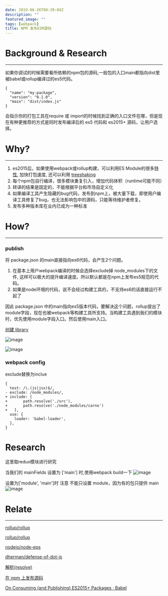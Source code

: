 ```yaml
---
date: 2019-06-26T08:39:04Z
description: ""
featured_image: ""
tags: [webpack]
title: NPM 发布ESM源码
---
```

# Background & Research

---

如果你调试的时候需要看所依赖的npm包的源码,一般包的入口main都指向dist里被babel或rollup编译过的es5代码。

    {
      "name": "my-package",
      "version": "0.1.0",
      "main": "dist/index.js"
    }

会指示你的打包工具在require 或 import的时候找到正确的入口文件在哪，但是现在有种更推荐的方式是同时发布编译后的 es5 代码和 es2015+ 源码，让用户选择。

# Why?

---

1. es2015后，如果使用webpack或rollup构建，可以利用ES Module的很多[特性](https://github.com/rollup/rollup/wiki/ES6-modules), 加快打包速度, 还可以利用 [treeshaking](https://webpack.docschina.org/guides/tree-shaking/)
2. 每个npm包自行编译，很多模块重复引入，增加代码体积（runtime可能不同）
3. 转译的结果是固定的，不能根据平台和市场自定义化
4. 如果编译工具产生隐藏的bug代码，发布到npm上，被大量下载，即使用户编译工具修复了bug，也无法影响包中的源码，只能等待维护者修复。
5. 发布多种版本库在业内已成为一种标准

# How?

---

### publish

将 package.json 的main直接指向es6代码，会产生2个问题。

1. 在基本上用户webpack编译的时候会选择exclude掉 node_modules下的文件, 这样可以极大的提升编译速度。所以默认都是在npm上发布es5规范的代码。
2. 如果是node环境的代码，说不会经过构建工具的，不支持es6的话直接运行不起了

因此 package.json 中的main指向es5版本代码，要解决这个问题，rollup提出了module字段，现在也被webpack等构建工具所支持。当构建工具遇到我们的模块时，优先使用module字段入口。然后使用main入口。

[创建 library](https://webpack.docschina.org/guides/author-libraries/)

![image](https://user-images.githubusercontent.com/4202848/60164680-98bebd00-9830-11e9-83c0-01cde1caf624.png)


![image](https://user-images.githubusercontent.com/4202848/60164711-a5431580-9830-11e9-980b-cc884a0806d8.png)


### webpack config

exclude替换为inclue

    {
      test: /\.(js|jsx)$/,
    - exclude: /node_modules/,
    + include: [
    +		path.resolve('./src'),
    +		path.resolve('./node_modules/carno')
    +	], 
      use: {
        loader: 'babel-loader',
      },
    }

# Research

这里取redux模块进行研究

当我们的 mainFields 设置为 ['main'] 时,使用webpack build一下
![image](https://user-images.githubusercontent.com/4202848/60164746-b3913180-9830-11e9-817c-d49fb9b7e3f4.png)

设置为['module', 'main']时 注意 不能只设置 module，因为有的包只提供 main
![image](https://user-images.githubusercontent.com/4202848/60164778-bf7cf380-9830-11e9-85b9-990c56193a79.png)

# Relate

---

[rollup/rollup](https://github.com/rollup/rollup/wiki/pkg.module)

[rollup/rollup](https://github.com/rollup/rollup/wiki/ES6-modules)

[nodejs/node-eps](https://github.com/nodejs/node-eps/blob/4217dca299d89c8c18ac44c878b5fe9581974ef3/002-es6-modules.md#51-determining-if-source-is-an-es-module)

[dherman/defense-of-dot-js](https://github.com/dherman/defense-of-dot-js/blob/master/proposal.md#typical-usage)

[解析(resolve)](https://webpack.docschina.org/configuration/resolve/#resolve-mainfields)

[在 npm 上发布源码](https://zhuanlan.zhihu.com/p/54255260)

[On Consuming (and Publishing) ES2015+ Packages · Babel](https://babeljs.io/blog/2018/06/26/on-consuming-and-publishing-es2015+-packages)